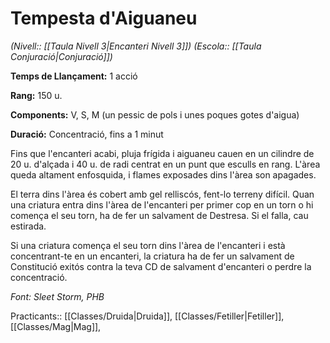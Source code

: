 # Tempesta d'Aiguaneu

*(Nivell:: [[Taula Nivell 3|Encanteri Nivell 3]]) (Escola:: [[Taula Conjuració|Conjuració]])*

**Temps de Llançament:** 1 acció

**Rang:** 150 u.

**Components:** V, S, M (un pessic de pols i unes poques gotes d'aigua)

**Duració:** Concentració, fins a 1 minut

Fins que l'encanteri acabi, pluja frígida i aiguaneu cauen en un cilindre de 20 u. d'alçada i 40 u. de radi centrat en un punt que esculls en rang. L'àrea queda altament enfosquida, i flames exposades dins l'àrea son apagades.

El terra dins l'àrea és cobert amb gel relliscós, fent-lo terreny difícil. Quan una criatura entra dins l'àrea de l'encanteri per primer cop en un torn o hi comença el seu torn, ha de fer un salvament de Destresa. Si el falla, cau estirada.

Si una criatura comença el seu torn dins l'àrea de l'encanteri i està concentrant-te en un encanteri, la criatura ha de fer un salvament de Constitució exitós contra la teva CD de salvament d'encanteri o perdre la concentració.


*Font: Sleet Storm, PHB*



Practicants:: [[Classes/Druida|Druida]], [[Classes/Fetiller|Fetiller]], [[Classes/Mag|Mag]],